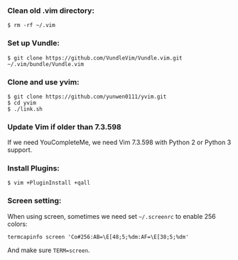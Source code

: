 ### Clean old .vim directory:

```
$ rm -rf ~/.vim
```


### Set up Vundle:

```
$ git clone https://github.com/VundleVim/Vundle.vim.git ~/.vim/bundle/Vundle.vim
```


### Clone and use yvim:

```
$ git clone https://github.com/yunwen0111/yvim.git
$ cd yvim
$ ./link.sh
```


### Update Vim if older than 7.3.598

If we need YouCompleteMe, we need Vim 7.3.598 with Python 2 or Python 3 support.


### Install Plugins:

```
$ vim +PluginInstall +qall
```


### Screen setting:

When using screen, sometimes we need set `~/.screenrc` to enable 256 colors:
```
termcapinfo screen 'Co#256:AB=\E[48;5;%dm:AF=\E[38;5;%dm'
```

And make sure `TERM=screen`.
